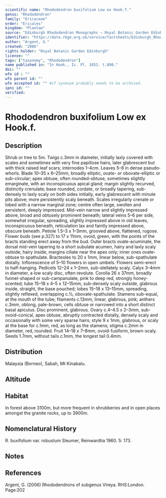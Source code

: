 ```yaml
---
scientific name: "Rhododendron buxifolium Low ex Hook.f."
genus: "Rhododendron"
family: "Ericaceae"
order: "Ericales"
kingdom: "Plantae"
source: "Edinburgh Rhododendron Monographs – Royal Botanic Garden Edinburgh"
identifier: "https://data.rbge.org.uk/service/factsheets/Edinburgh_Rhododendron_Monographs.xhtml"
author: "Argent, G."
created: "2006"
rights holder: "Royal Botanic Garden Edinburgh"
license: ""
tags: ["taxonomy", "Rhododendron"]
name published in: "In Hook., Ic. Pl. 1852. t.890."
doi: ""
wfo id : ""
wfo parent id: ""
wfo accepted id: "" #if synonym probably needs to be archived.                      
ipni id: ""
verified:
---
```


                       

# Rhododendron buxifolium Low ex Hook.f.

## Description
Shrub or tree to 5m. Twigs c.3mm in diameter, initially laxly covered with scales and sometimes with very fine papillose hairs, later glabrescent but with thick raised leaf scars; internodes 1–4cm. Leaves 5–8 in dense pseudo­whorls. Blade 10–35 x 6–25mm, broadly elliptic, ovate- or obovate-elliptic or sub-circular; apex obtuse, often rounded-obtuse, sometimes slightly emarginate, with an inconspicuous apical gland; margin slightly recurved, distinctly crenulate; base rounded, cordate, or broadly tapering, sub-densely to laxly scaly on both sides initially, early glabrescent with minute pits above; more persistently scaly beneath. Scales irregularly crenate or lobed with a narrow marginal zone; centre often large, swollen and persistent, deeply impressed. Mid-vein narrow and slightly impressed above, broad and obtusely prominent beneath; lateral veins 5–6 per side, somewhat irregular, spreading, slightly impressed above in old leaves, inconspicuous beneath, reticulation lax and faintly impressed above, obscure beneath. Petiole 1.5–3 x 1–3mm, grooved above, flattened, rugose. Flower buds (see p.327) to 17 x 11mm, ovoid, green, with the points of the bracts standing erect away from the bud. Outer bracts ovate-acuminate, the dorsal mid-vein tapering to a short subulate acumen, hairy and laxly scaly outside, hairy inside, margins ciliate near the apex only; inner ones ovate-obtuse to spathulate. Bracteoles to 20 x 1mm, linear below, sub-spathulate distally. Inflorescence of 5–10 flowers in open umbels. Flowers semi-erect to half-hanging. Pedicels 12–24 x 1–2mm, sub-stellately scaly. Calyx 3–4mm in diameter, a low scaly disc, often revo­lute. Corolla 26 x 37mm, broadly funnel-shaped or sub-­campanulate, pink to deep red, strongly honey-scented; tube 15–18 x 4–5 x 12–15mm, sub-densely scaly outside, glabrous inside, straight, the base pouched; lobes 15–18 x 13–15mm, spreading, slightly reflexed, overlapping c.½, obovate-spathulate. Stamens sub-equal, at the mouth of the tube; filaments c.13mm, linear, glabrous, pink; anthers c.3mm, oblong, pale-brown, cells obtuse or narrowed into a short distinct basal apiculus. Disc prominent, glabrous. Ovary c.4–4.5 x 2–3mm, sub-ovoid-conical, apex obtuse, abruptly contracted distally, densely scaly and occasionally with some very sparse hairs; style 9 x 1mm, glabrous, or scaly at the base for c.1mm, red, as long as the stamens; stigma c.2mm in diameter, red, rounded. Fruit 14–18 x 7–8mm, ovoid-fusiform, brown-scaly. Seeds 1.7mm, without tails c.1mm, the longest tail 0.4mm.

## Distribution
Malaysia (Borneo), Sabah, Mt Kinabalu.

## Altitude


## Habitat
In forest above 3100m, but more frequent in shrubberies and in open places amongst the granite rocks, up to 3900m.

## Nomenclatural History
R. buxifolium var. robustum Sleumer, Reinwardtia 1960. 5: 173.
                       
## Notes


## References

Argent, G. (2006) Rhododendrons of subgenus Vireya. RHS:London. Page:202
